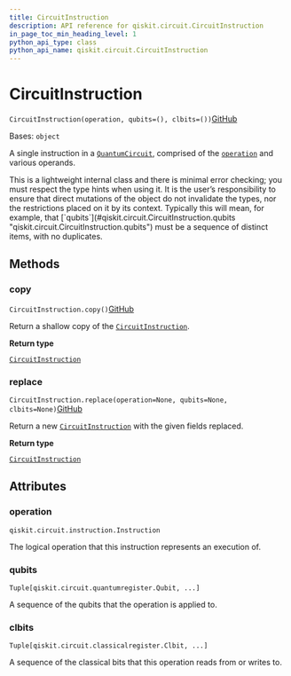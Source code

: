 ```yaml
---
title: CircuitInstruction
description: API reference for qiskit.circuit.CircuitInstruction
in_page_toc_min_heading_level: 1
python_api_type: class
python_api_name: qiskit.circuit.CircuitInstruction
---
```


# CircuitInstruction

<span id="qiskit.circuit.CircuitInstruction" />

`CircuitInstruction(operation, qubits=(), clbits=())`[GitHub](https://github.com/qiskit/qiskit/tree/stable/0.39/qiskit/circuit/quantumcircuitdata.py "view source code")

Bases: `object`

A single instruction in a [`QuantumCircuit`](qiskit.circuit.QuantumCircuit "qiskit.circuit.QuantumCircuit"), comprised of the [`operation`](#qiskit.circuit.CircuitInstruction.operation "qiskit.circuit.CircuitInstruction.operation") and various operands.

<Admonition title="Warning" type="caution">
  This is a lightweight internal class and there is minimal error checking; you must respect the type hints when using it. It is the user’s responsibility to ensure that direct mutations of the object do not invalidate the types, nor the restrictions placed on it by its context. Typically this will mean, for example, that [`qubits`](#qiskit.circuit.CircuitInstruction.qubits "qiskit.circuit.CircuitInstruction.qubits") must be a sequence of distinct items, with no duplicates.
</Admonition>

## Methods

### copy

<span id="qiskit.circuit.CircuitInstruction.copy" />

`CircuitInstruction.copy()`[GitHub](https://github.com/qiskit/qiskit/tree/stable/0.39/qiskit/circuit/quantumcircuitdata.py "view source code")

Return a shallow copy of the [`CircuitInstruction`](qiskit.circuit.CircuitInstruction "qiskit.circuit.CircuitInstruction").

**Return type**

[`CircuitInstruction`](qiskit.circuit.CircuitInstruction "qiskit.circuit.quantumcircuitdata.CircuitInstruction")

### replace

<span id="qiskit.circuit.CircuitInstruction.replace" />

`CircuitInstruction.replace(operation=None, qubits=None, clbits=None)`[GitHub](https://github.com/qiskit/qiskit/tree/stable/0.39/qiskit/circuit/quantumcircuitdata.py "view source code")

Return a new [`CircuitInstruction`](qiskit.circuit.CircuitInstruction "qiskit.circuit.CircuitInstruction") with the given fields replaced.

**Return type**

[`CircuitInstruction`](qiskit.circuit.CircuitInstruction "qiskit.circuit.quantumcircuitdata.CircuitInstruction")

## Attributes

<span id="qiskit.circuit.CircuitInstruction.operation" />

### operation

`qiskit.circuit.instruction.Instruction`

The logical operation that this instruction represents an execution of.

<span id="qiskit.circuit.CircuitInstruction.qubits" />

### qubits

`Tuple[qiskit.circuit.quantumregister.Qubit, ...]`

A sequence of the qubits that the operation is applied to.

<span id="qiskit.circuit.CircuitInstruction.clbits" />

### clbits

`Tuple[qiskit.circuit.classicalregister.Clbit, ...]`

A sequence of the classical bits that this operation reads from or writes to.


